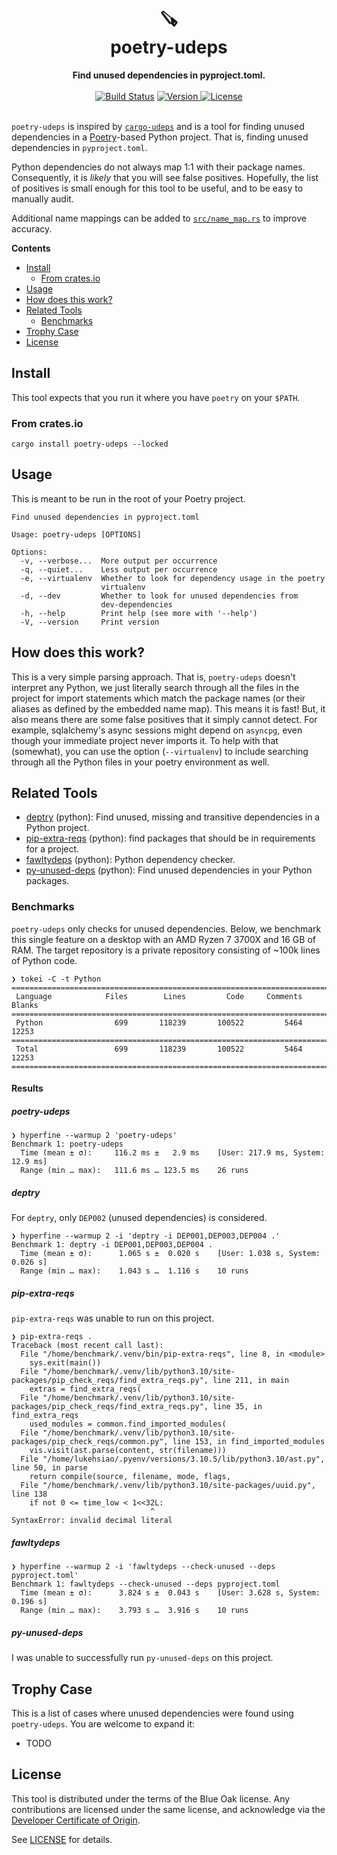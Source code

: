 <h1 align="center">
    🪚<br>
    poetry-udeps
</h1>

<div align="center">
    <strong>Find unused dependencies in pyproject.toml.</strong>
</div>
<br>
<div align="center">
  <a href="https://github.com/lukehsiao/poetry-udeps/actions/workflows/general.yml">
    <img src="https://img.shields.io/github/actions/workflow/status/lukehsiao/poetry-udeps/general.yml" alt="Build Status"></a>
  <a href="https://crates.io/crates/poetry-udeps">
    <img src="https://img.shields.io/crates/v/poetry-udeps" alt="Version">
  </a>
  <a href="https://github.com/lukehsiao/poetry-udeps/blob/main/LICENSE">
    <img src="https://img.shields.io/crates/l/poetry-udeps" alt="License">
  </a>
</div>
<br>

`poetry-udeps` is inspired by [`cargo-udeps`](https://github.com/est31/cargo-udeps) and is a tool for finding unused dependencies in a [Poetry](https://python-poetry.org/)-based Python project.
That is, finding unused dependencies in `pyproject.toml`.

Python dependencies do not always map 1:1 with their package names.
Consequently, it is _likely_ that you will see false positives.
Hopefully, the list of positives is small enough for this tool to be useful, and to be easy to manually audit.

Additional name mappings can be added to [`src/name_map.rs`](src/name_map.rs) to improve accuracy.

**Contents**

-   [Install](#install)
    -   [From crates.io](#from-crates.io)
-   [Usage](#usage)
-   [How does this work?](#how-does-this-work)
-   [Related Tools](#related-tools)
    -   [Benchmarks](#benchmarks)
-   [Trophy Case](#trophy-case)
-   [License](#license)

## Install

This tool expects that you run it where you have `poetry` on your `$PATH`.

### From crates.io

```
cargo install poetry-udeps --locked
```

## Usage

This is meant to be run in the root of your Poetry project.

```
Find unused dependencies in pyproject.toml

Usage: poetry-udeps [OPTIONS]

Options:
  -v, --verbose...  More output per occurrence
  -q, --quiet...    Less output per occurrence
  -e, --virtualenv  Whether to look for dependency usage in the poetry
                    virtualenv
  -d, --dev         Whether to look for unused dependencies from
                    dev-dependencies
  -h, --help        Print help (see more with '--help')
  -V, --version     Print version
```

## How does this work?

This is a very simple parsing approach.
That is, `poetry-udeps` doesn't interpret any Python, we just literally search through all the files in the project for import statements which match the package names (or their aliases as defined by the embedded name map).
This means it is fast!
But, it also means there are some false positives that it simply cannot detect.
For example, sqlalchemy's async sessions might depend on `asyncpg`, even though your immediate project never imports it.
To help with that (somewhat), you can use the option (`--virtualenv`) to include searching through all the Python files in your poetry environment as well.

## Related Tools

- [deptry](https://github.com/fpgmaas/deptry) (python): Find unused, missing and transitive dependencies in a Python project.
- [pip-extra-reqs](https://github.com/r1chardj0n3s/pip-check-reqs) (python): find packages that should be in requirements for a project.
- [fawltydeps](https://github.com/tweag/FawltyDeps) (python): Python dependency checker.
- [py-unused-deps](https://github.com/matthewhughes934/py-unused-deps) (python): Find unused dependencies in your Python packages.

### Benchmarks

`poetry-udeps` only checks for unused dependencies.
Below, we benchmark this single feature on a desktop with an AMD Ryzen 7 3700X and 16 GB of RAM.
The target repository is a private repository consisting of ~100k lines of Python code.

```
❯ tokei -C -t Python
===============================================================================
 Language            Files        Lines         Code     Comments       Blanks
===============================================================================
 Python                699       118239       100522         5464        12253
===============================================================================
 Total                 699       118239       100522         5464        12253
===============================================================================
```

#### Results

##### poetry-udeps
```
❯ hyperfine --warmup 2 'poetry-udeps'
Benchmark 1: poetry-udeps
  Time (mean ± σ):     116.2 ms ±   2.9 ms    [User: 217.9 ms, System: 12.9 ms]
  Range (min … max):   111.6 ms … 123.5 ms    26 runs
```

##### deptry
For `deptry`, only `DEP002` (unused dependencies) is considered.

```
❯ hyperfine --warmup 2 -i 'deptry -i DEP001,DEP003,DEP004 .'
Benchmark 1: deptry -i DEP001,DEP003,DEP004 .
  Time (mean ± σ):      1.065 s ±  0.020 s    [User: 1.038 s, System: 0.026 s]
  Range (min … max):    1.043 s …  1.116 s    10 runs
```

##### pip-extra-reqs
`pip-extra-reqs` was unable to run on this project.

```
❯ pip-extra-reqs .
Traceback (most recent call last):
  File "/home/benchmark/.venv/bin/pip-extra-reqs", line 8, in <module>
    sys.exit(main())
  File "/home/benchmark/.venv/lib/python3.10/site-packages/pip_check_reqs/find_extra_reqs.py", line 211, in main
    extras = find_extra_reqs(
  File "/home/benchmark/.venv/lib/python3.10/site-packages/pip_check_reqs/find_extra_reqs.py", line 35, in find_extra_reqs
    used_modules = common.find_imported_modules(
  File "/home/benchmark/.venv/lib/python3.10/site-packages/pip_check_reqs/common.py", line 153, in find_imported_modules
    vis.visit(ast.parse(content, str(filename)))
  File "/home/lukehsiao/.pyenv/versions/3.10.5/lib/python3.10/ast.py", line 50, in parse
    return compile(source, filename, mode, flags,
  File "/home/benchmark/.venv/lib/python3.10/site-packages/uuid.py", line 138
    if not 0 <= time_low < 1<<32L:
                               ^
SyntaxError: invalid decimal literal
```

##### fawltydeps
```
❯ hyperfine --warmup 2 -i 'fawltydeps --check-unused --deps pyproject.toml'
Benchmark 1: fawltydeps --check-unused --deps pyproject.toml
  Time (mean ± σ):      3.824 s ±  0.043 s    [User: 3.628 s, System: 0.196 s]
  Range (min … max):    3.793 s …  3.916 s    10 runs
```

##### py-unused-deps

I was unable to successfully run `py-unused-deps` on this project.

## Trophy Case

This is a list of cases where unused dependencies were found using `poetry-udeps`. You are welcome to expand it:

- TODO

## License

This tool is distributed under the terms of the Blue Oak license.
Any contributions are licensed under the same license, and acknowledge via the [Developer Certificate of Origin](https://developercertificate.org/).

See [LICENSE](LICENSE) for details.
